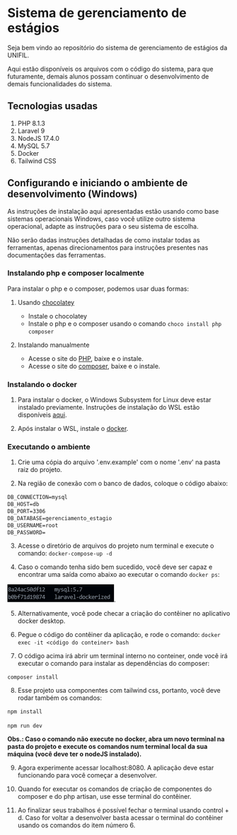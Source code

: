 # Sistema de gerenciamento de estágios

Seja bem vindo ao repositório do sistema de gerenciamento de estágios da UNIFIL.

Aqui estão disponíveis os arquivos com o código do sistema, para que futuramente, demais alunos possam continuar o desenvolvimento de demais funcionalidades do sistema.

## Tecnologias usadas

1. PHP 8.1.3
2. Laravel 9
3. NodeJS 17.4.0
3. MySQL 5.7
4. Docker
5. Tailwind CSS

## Configurando e iniciando o ambiente de desenvolvimento (Windows)

As instruções de instalação aqui apresentadas estão usando como base sistemas operacionais Windows, caso você utilize outro sistema operacional, adapte as instruções para o seu sistema de escolha.

Não serão dadas instruções detalhadas de como instalar todas as ferramentas, apenas direcionamentos para instruções presentes nas documentações das ferramentas.

### Instalando php e composer localmente
Para instalar o php e o composer, podemos usar duas formas:

1. Usando [chocolatey](https://chocolatey.org/install)
    - Instale o chocolatey
    - Instale o php e o composer usando o comando
    `choco install php composer`

2. Instalando manualmente
    - Acesse o site do [PHP](https://windows.php.net/download#php-8.0), baixe e o instale.
    - Acesse o site do [composer](https://getcomposer.org/download/), baixe e o instale.

### Instalando o docker

1. Para instalar o docker, o Windows Subsystem for Linux deve estar instalado previamente. Instruções de instalação do WSL estão disponíveis [aqui](https://docs.microsoft.com/pt-br/windows/wsl/install).

2. Após instalar o WSL, instale o [docker](https://www.docker.com/get-started).

### Executando o ambiente

1. Crie uma cópia do arquivo '.env.example' com o nome '.env' na pasta raiz do projeto.

2. Na região de conexão com o banco de dados, coloque o código abaixo:
```
DB_CONNECTION=mysql
DB_HOST=db
DB_PORT=3306
DB_DATABASE=gerenciamento_estagio
DB_USERNAME=root
DB_PASSWORD=
```

3. Acesse o diretório de arquivos do projeto num terminal e execute o comando:
`docker-compose-up -d`

4. Caso o comando tenha sido bem sucedido, você deve ser capaz e encontrar uma saída como abaixo ao executar o comando `docker ps`:

![resultado-docker-ps](https://github.com/walttsm/gerenciamento-estagios/blob/main/readme-images/docker-ps-result.png).

5. Alternativamente, você pode checar a criação do contêiner no aplicativo docker desktop.

6. Pegue o código do contêiner da aplicação, e rode o comando: 
`docker exec -it <código do conteiner> bash`

7. O código acima irá abrir um terminal interno no conteiner, onde você irá executar o comando para instalar as dependências do composer:

```
composer install
```

8. Esse projeto usa componentes com tailwind css, portanto, você deve rodar também os comandos:

```
npm install

npm run dev
```
**Obs.: Caso o comando não execute no docker, abra um novo terminal na pasta do projeto e execute os comandos num terminal local da sua máquina (você deve ter o nodeJS instalado).**

9. Agora experimente acessar localhost:8080. A aplicação deve estar funcionando para você começar a desenvolver.

10. Quando for executar os comandos de criação de componentes do composer e do php artisan, use esse terminal do contêiner.

11. Ao finalizar seus trabalhos é possível fechar o terminal usando control + d. Caso for voltar a desenvolver basta acessar o terminal do contêiner usando os comandos do item número 6.


